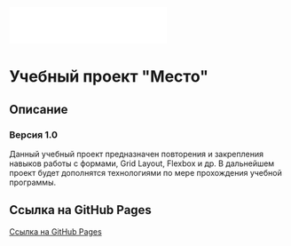 ![](./images/logo.svg)

# Учебный проект "Место"

## Описание
### Версия 1.0
Данный учебный проект предназначен повторения и закрепления навыков работы с формами, Grid Layout, Flexbox и др.
В дальнейшем проект будет дополнятся технологиями по мере прохождения учебной программы.

## Ссылка на GitHub Pages
[Ссылка на GitHub Pages]()
